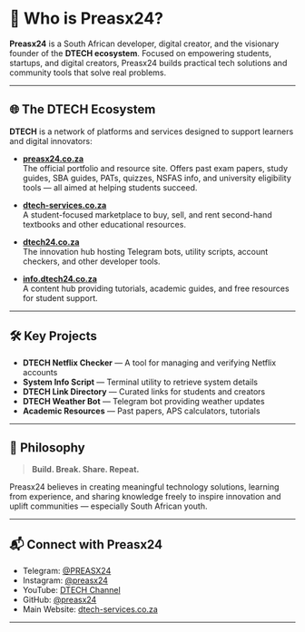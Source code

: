 # 👤 Who is Preasx24?

**Preasx24** is a South African developer, digital creator, and the visionary founder of the **DTECH ecosystem**. Focused on empowering students, startups, and digital creators, Preasx24 builds practical tech solutions and community tools that solve real problems.

---

## 🌐 The DTECH Ecosystem

**DTECH** is a network of platforms and services designed to support learners and digital innovators:

- [**preasx24.co.za**](https://preasx24.co.za)  
  The official portfolio and resource site. Offers past exam papers, study guides, SBA guides, PATs, quizzes, NSFAS info, and university eligibility tools — all aimed at helping students succeed.

- [**dtech-services.co.za**](https://dtech-services.co.za)  
  A student-focused marketplace to buy, sell, and rent second-hand textbooks and other educational resources.

- [**dtech24.co.za**](https://www.dtech24.co.za)  
  The innovation hub hosting Telegram bots, utility scripts, account checkers, and other developer tools.

- [**info.dtech24.co.za**](https://info.dtech24.co.za)  
  A content hub providing tutorials, academic guides, and free resources for student support.

---

## 🛠️ Key Projects

- **DTECH Netflix Checker** — A tool for managing and verifying Netflix accounts  
- **System Info Script** — Terminal utility to retrieve system details  
- **DTECH Link Directory** — Curated links for students and creators  
- **DTECH Weather Bot** — Telegram bot providing weather updates  
- **Academic Resources** — Past papers, APS calculators, tutorials  

---

## 🧠 Philosophy

> **Build. Break. Share. Repeat.**

Preasx24 believes in creating meaningful technology solutions, learning from experience, and sharing knowledge freely to inspire innovation and uplift communities — especially South African youth.

---

## 📬 Connect with Preasx24

- Telegram: [@PREASX24](https://t.me/preasx24)  
- Instagram: [@preasx24](https://www.instagram.com/preasx24/)  
- YouTube: [DTECH Channel](https://www.youtube.com/@preasx24)  
- GitHub: [@preasx24](https://github.com/preasx24)  
- Main Website: [dtech-services.co.za](https://dtech-services.co.za)  

---
